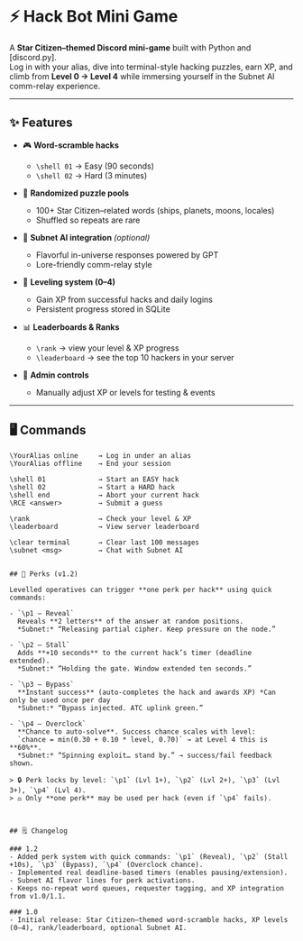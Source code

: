 # ⚡ Hack Bot Mini Game

A **Star Citizen–themed Discord mini-game** built with Python and [discord.py].  
Log in with your alias, dive into terminal-style hacking puzzles, earn XP, and climb from **Level 0 → Level 4** while immersing yourself in the Subnet AI comm-relay experience.

---

## ✨ Features

- 🎮 **Word-scramble hacks**  
  - `\shell 01` → Easy (90 seconds)  
  - `\shell 02` → Hard (3 minutes)  

- 🧩 **Randomized puzzle pools**  
  - 100+ Star Citizen–related words (ships, planets, moons, locales)  
  - Shuffled so repeats are rare  

- 🧠 **Subnet AI integration** *(optional)*  
  - Flavorful in-universe responses powered by GPT  
  - Lore-friendly comm-relay style  

- 🏅 **Leveling system (0–4)**  
  - Gain XP from successful hacks and daily logins  
  - Persistent progress stored in SQLite  

- 📊 **Leaderboards & Ranks**  
  - `\rank` → view your level & XP progress  
  - `\leaderboard` → see the top 10 hackers in your server  

- 🔧 **Admin controls**  
  - Manually adjust XP or levels for testing & events  

---

## 🖥️ Commands

```text
\YourAlias online     → Log in under an alias
\YourAlias offline    → End your session

\shell 01             → Start an EASY hack
\shell 02             → Start a HARD hack
\shell end            → Abort your current hack
\RCE <answer>         → Submit a guess

\rank                 → Check your level & XP
\leaderboard          → View server leaderboard

\clear terminal       → Clear last 100 messages
\subnet <msg>         → Chat with Subnet AI


## 🧬 Perks (v1.2)

Levelled operatives can trigger **one perk per hack** using quick commands:

- `\p1 — Reveal`  
  Reveals **2 letters** of the answer at random positions.  
  *Subnet:* “Releasing partial cipher. Keep pressure on the node.”

- `\p2 — Stall`  
  Adds **+10 seconds** to the current hack’s timer (deadline extended).  
  *Subnet:* “Holding the gate. Window extended ten seconds.”

- `\p3 — Bypass`  
  **Instant success** (auto-completes the hack and awards XP) *Can only be used once per day  
  *Subnet:* “Bypass injected. ATC uplink green.”

- `\p4 — Overclock`  
  **Chance to auto-solve**. Success chance scales with level:  
  `chance = min(0.30 + 0.10 * level, 0.70)` → at Level 4 this is **60%**.  
  *Subnet:* “Spinning exploit… stand by.” → success/fail feedback shown.

> 🔒 Perk locks by level: `\p1` (Lvl 1+), `\p2` (Lvl 2+), `\p3` (Lvl 3+), `\p4` (Lvl 4).  
> ⚖️ Only **one perk** may be used per hack (even if `\p4` fails).



## 🗒️ Changelog

### 1.2
- Added perk system with quick commands: `\p1` (Reveal), `\p2` (Stall +10s), `\p3` (Bypass), `\p4` (Overclock chance).
- Implemented real deadline-based timers (enables pausing/extension).
- Subnet AI flavor lines for perk activations.
- Keeps no-repeat word queues, requester tagging, and XP integration from v1.0/1.1.

### 1.0
- Initial release: Star Citizen–themed word-scramble hacks, XP levels (0–4), rank/leaderboard, optional Subnet AI.


